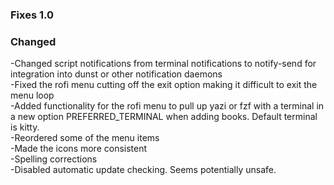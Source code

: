 ### Fixes 1.0  
### Changed  
-Changed script notifications from terminal notifications to notify-send for integration into dunst or other notification daemons  
-Fixed the rofi menu cutting off the exit option making it difficult to exit the menu loop  
-Added functionality for the rofi menu to pull up yazi or fzf with a terminal in a new option PREFERRED_TERMINAL when adding books. Default terminal is kitty.  
-Reordered some of the menu items  
-Made the icons more consistent  
-Spelling corrections  
-Disabled automatic update checking. Seems potentially unsafe. 
